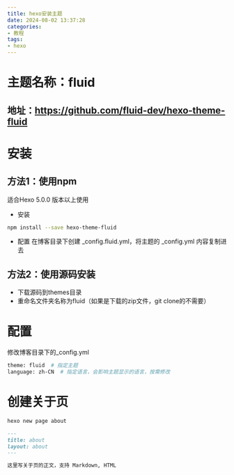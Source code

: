 ```yaml
---
title: hexo安装主题
date: 2024-08-02 13:37:28
categories: 
- 教程
tags: 
- hexo
---
```

# 主题名称：fluid
## 地址：https://github.com/fluid-dev/hexo-theme-fluid
# 安装
## 方法1：使用npm
适合Hexo 5.0.0 版本以上使用
- 安装
```bash
npm install --save hexo-theme-fluid
```
- 配置
在博客目录下创建 _config.fluid.yml，将主题的 _config.yml 内容复制进去
## 方法2：使用源码安装
- 下载源码到themes目录
- 重命名文件夹名称为fluid（如果是下载的zip文件，git clone的不需要）
# 配置
修改博客目录下的_config.yml
```bash
theme: fluid  # 指定主题
language: zh-CN  # 指定语言，会影响主题显示的语言，按需修改
```
# 创建关于页
```bash
hexo new page about
```
```markdown
---
title: about
layout: about
---

这里写关于页的正文，支持 Markdown, HTML
```